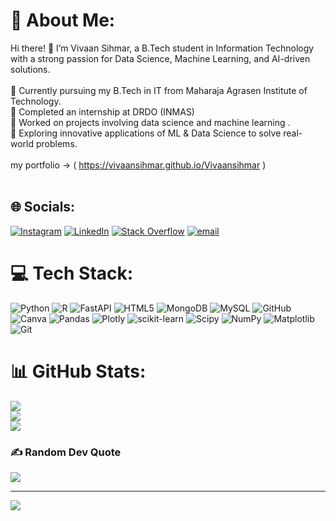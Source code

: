 # 💫 About Me:
Hi there! 👋 I’m Vivaan Sihmar, a B.Tech student in Information Technology with a strong passion for Data Science, Machine Learning, and AI-driven solutions.<br><br>🔹 Currently pursuing my B.Tech in IT from Maharaja Agrasen Institute of Technology.<br>🔹 Completed an internship at DRDO (INMAS)<br>🔹 Worked on projects involving  data science and machine learning .<br>🔹 Exploring innovative applications of ML & Data Science to solve real-world problems.<br><br>
my portfolio -> ( https://vivaansihmar.github.io/Vivaansihmar )<br><br>


## 🌐 Socials:
[![Instagram](https://img.shields.io/badge/Instagram-%23E4405F.svg?logo=Instagram&logoColor=white)](https://instagram.com/vivaan_sihmar) [![LinkedIn](https://img.shields.io/badge/LinkedIn-%230077B5.svg?logo=linkedin&logoColor=white)](https://linkedin.com/in/vivaansihmar) [![Stack Overflow](https://img.shields.io/badge/-Stackoverflow-FE7A16?logo=stack-overflow&logoColor=white)](https://stackoverflow.com/users/https://stackoverflow.com/users/2846/vivaan-sihmar?tab=badges) [![email](https://img.shields.io/badge/Email-D14836?logo=gmail&logoColor=white)](mailto:vivaansihmar@gmail.com) 

# 💻 Tech Stack:
![Python](https://img.shields.io/badge/python-3670A0?style=for-the-badge&logo=python&logoColor=ffdd54) ![R](https://img.shields.io/badge/r-%23276DC3.svg?style=for-the-badge&logo=r&logoColor=white) ![FastAPI](https://img.shields.io/badge/FastAPI-005571?style=for-the-badge&logo=fastapi) ![HTML5](https://img.shields.io/badge/html5-%23E34F26.svg?style=for-the-badge&logo=html5&logoColor=white) ![MongoDB](https://img.shields.io/badge/MongoDB-%234ea94b.svg?style=for-the-badge&logo=mongodb&logoColor=white) ![MySQL](https://img.shields.io/badge/mysql-4479A1.svg?style=for-the-badge&logo=mysql&logoColor=white) ![GitHub](https://img.shields.io/badge/github-%23121011.svg?style=for-the-badge&logo=github&logoColor=white) ![Canva](https://img.shields.io/badge/Canva-%2300C4CC.svg?style=for-the-badge&logo=Canva&logoColor=white) ![Pandas](https://img.shields.io/badge/pandas-%23150458.svg?style=for-the-badge&logo=pandas&logoColor=white) ![Plotly](https://img.shields.io/badge/Plotly-%233F4F75.svg?style=for-the-badge&logo=plotly&logoColor=white) ![scikit-learn](https://img.shields.io/badge/scikit--learn-%23F7931E.svg?style=for-the-badge&logo=scikit-learn&logoColor=white) ![Scipy](https://img.shields.io/badge/SciPy-%230C55A5.svg?style=for-the-badge&logo=scipy&logoColor=%white) ![NumPy](https://img.shields.io/badge/numpy-%23013243.svg?style=for-the-badge&logo=numpy&logoColor=white) ![Matplotlib](https://img.shields.io/badge/Matplotlib-%23ffffff.svg?style=for-the-badge&logo=Matplotlib&logoColor=black) ![Git](https://img.shields.io/badge/git-%23F05033.svg?style=for-the-badge&logo=git&logoColor=white)
# 📊 GitHub Stats:
![](https://github-readme-stats.vercel.app/api?username=vivaansihmar&theme=dark&hide_border=false&include_all_commits=false&count_private=false)<br/>
![](https://nirzak-streak-stats.vercel.app/?user=vivaansihmar&theme=dark&hide_border=false)<br/>
![](https://github-readme-stats.vercel.app/api/top-langs/?username=vivaansihmar&theme=dark&hide_border=false&include_all_commits=false&count_private=false&layout=compact)

### ✍️ Random Dev Quote
![](https://quotes-github-readme.vercel.app/api?type=horizontal&theme=radical)

---
[![](https://visitcount.itsvg.in/api?id=vivaansihmar&icon=0&color=5)](https://visitcount.itsvg.in)

<!-- Proudly created with GPRM ( https://gprm.itsvg.in ) -->
